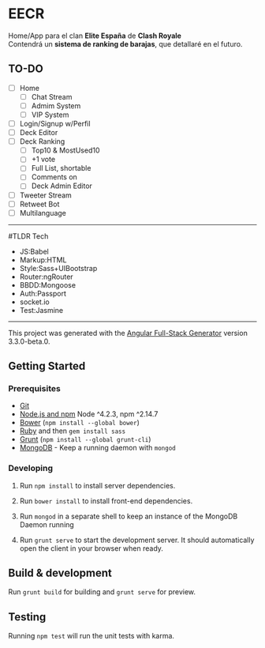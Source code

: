 # EECR
Home/App para el clan **Elite España** de **Clash Royale**  
Contendrá un **sistema de ranking de barajas**, que detallaré en el futuro.  

## TO-DO
- [ ] Home  
  - [ ] Chat Stream  
  - [ ] Admim System  
  - [ ] VIP System  
- [ ] Login/Signup w/Perfil  
- [ ] Deck Editor  
- [ ] Deck Ranking  
  - [ ] Top10 & MostUsed10  
  - [ ] +1 vote  
  - [ ] Full List, shortable  
  - [ ] Comments on 
  - [ ] Deck Admin Editor
- [ ] Tweeter Stream  
- [ ] Retweet Bot  
- [ ] Multilanguage  

____
#TLDR Tech  
- JS:Babel
- Markup:HTML  
- Style:Sass+UIBootstrap  
- Router:ngRouter  
- BBDD:Mongoose  
- Auth:Passport  
- socket.io  
- Test:Jasmine  
____

This project was generated with the [Angular Full-Stack Generator](https://github.com/DaftMonk/generator-angular-fullstack) version 3.3.0-beta.0.

## Getting Started

### Prerequisites

- [Git](https://git-scm.com/)
- [Node.js and npm](nodejs.org) Node ^4.2.3, npm ^2.14.7
- [Bower](bower.io) (`npm install --global bower`)
- [Ruby](https://www.ruby-lang.org) and then `gem install sass`
- [Grunt](http://gruntjs.com/) (`npm install --global grunt-cli`)
- [MongoDB](https://www.mongodb.org/) - Keep a running daemon with `mongod`

### Developing

1. Run `npm install` to install server dependencies.

2. Run `bower install` to install front-end dependencies.

3. Run `mongod` in a separate shell to keep an instance of the MongoDB Daemon running

4. Run `grunt serve` to start the development server. It should automatically open the client in your browser when ready.

## Build & development

Run `grunt build` for building and `grunt serve` for preview.

## Testing

Running `npm test` will run the unit tests with karma.
